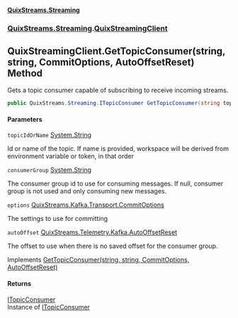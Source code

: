 #### [QuixStreams.Streaming](index.md 'index')
### [QuixStreams.Streaming](QuixStreams.Streaming.md 'QuixStreams.Streaming').[QuixStreamingClient](QuixStreamingClient.md 'QuixStreams.Streaming.QuixStreamingClient')

## QuixStreamingClient.GetTopicConsumer(string, string, CommitOptions, AutoOffsetReset) Method

Gets a topic consumer capable of subscribing to receive incoming streams.

```csharp
public QuixStreams.Streaming.ITopicConsumer GetTopicConsumer(string topicIdOrName, string consumerGroup=null, QuixStreams.Kafka.Transport.CommitOptions options=null, QuixStreams.Telemetry.Kafka.AutoOffsetReset autoOffset=QuixStreams.Telemetry.Kafka.AutoOffsetReset.Latest);
```
#### Parameters

<a name='QuixStreams.Streaming.QuixStreamingClient.GetTopicConsumer(string,string,QuixStreams.Kafka.Transport.CommitOptions,QuixStreams.Telemetry.Kafka.AutoOffsetReset).topicIdOrName'></a>

`topicIdOrName` [System.String](https://docs.microsoft.com/en-us/dotnet/api/System.String 'System.String')

Id or name of the topic. If name is provided, workspace will be derived from environment variable or token, in that order

<a name='QuixStreams.Streaming.QuixStreamingClient.GetTopicConsumer(string,string,QuixStreams.Kafka.Transport.CommitOptions,QuixStreams.Telemetry.Kafka.AutoOffsetReset).consumerGroup'></a>

`consumerGroup` [System.String](https://docs.microsoft.com/en-us/dotnet/api/System.String 'System.String')

The consumer group id to use for consuming messages. If null, consumer group is not used and only consuming new messages.

<a name='QuixStreams.Streaming.QuixStreamingClient.GetTopicConsumer(string,string,QuixStreams.Kafka.Transport.CommitOptions,QuixStreams.Telemetry.Kafka.AutoOffsetReset).options'></a>

`options` [QuixStreams.Kafka.Transport.CommitOptions](https://docs.microsoft.com/en-us/dotnet/api/QuixStreams.Kafka.Transport.CommitOptions 'QuixStreams.Kafka.Transport.CommitOptions')

The settings to use for committing

<a name='QuixStreams.Streaming.QuixStreamingClient.GetTopicConsumer(string,string,QuixStreams.Kafka.Transport.CommitOptions,QuixStreams.Telemetry.Kafka.AutoOffsetReset).autoOffset'></a>

`autoOffset` [QuixStreams.Telemetry.Kafka.AutoOffsetReset](https://docs.microsoft.com/en-us/dotnet/api/QuixStreams.Telemetry.Kafka.AutoOffsetReset 'QuixStreams.Telemetry.Kafka.AutoOffsetReset')

The offset to use when there is no saved offset for the consumer group.

Implements [GetTopicConsumer(string, string, CommitOptions, AutoOffsetReset)](IQuixStreamingClient.GetTopicConsumer(string,string,CommitOptions,AutoOffsetReset).md 'QuixStreams.Streaming.IQuixStreamingClient.GetTopicConsumer(string, string, QuixStreams.Kafka.Transport.CommitOptions, QuixStreams.Telemetry.Kafka.AutoOffsetReset)')

#### Returns
[ITopicConsumer](ITopicConsumer.md 'QuixStreams.Streaming.ITopicConsumer')  
Instance of [ITopicConsumer](ITopicConsumer.md 'QuixStreams.Streaming.ITopicConsumer')